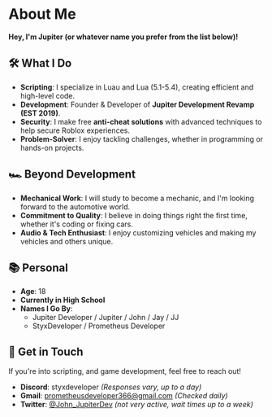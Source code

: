 # About Me

**Hey, I'm Jupiter (or whatever name you prefer from the list below)!**

## 🛠️ What I Do

- **Scripting**: I specialize in Luau and Lua (5.1-5.4), creating efficient and high-level code.
- **Development**: Founder & Developer of **Jupiter Development Revamp (EST 2019)**.
- **Security**: I make free **anti-cheat solutions** with advanced techniques to help secure Roblox experiences.
- **Problem-Solver**: I enjoy tackling challenges, whether in programming or hands-on projects.

## 🏎️ Beyond Development

- **Mechanical Work**: I will study to become a mechanic, and I'm looking forward to the automotive world.
- **Commitment to Quality**: I believe in doing things right the first time, whether it's coding or fixing cars.
- **Audio & Tech Enthusiast**: I enjoy customizing vehicles and making my vehicles and others unique.

## 📚 Personal

- **Age**: 18
- **Currently in High School**
- **Names I Go By**:
  - Jupiter Developer / Jupiter / John / Jay / JJ
  - StyxDeveloper / Prometheus Developer

## 🔗 Get in Touch

If you're into scripting, and game development, feel free to reach out!  
- **Discord**: styxdeveloper *(Responses vary, up to a day)*  
- **Gmail**: prometheusdeveloper366@gmail.com *(Checked daily)*  
- **Twitter**: [@John_JupiterDev](https://x.com/John_JupiterDev) *(not very active, wait times up to a week)*

